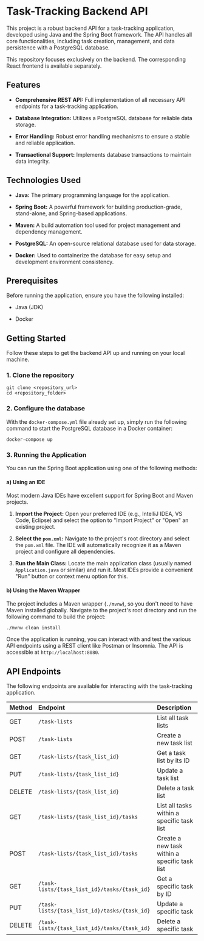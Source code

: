 # Task-Tracking Backend API

This project is a robust backend API for a task-tracking application, developed using Java and the Spring Boot framework. The API handles all core functionalities, including task creation, management, and data persistence with a PostgreSQL database.

This repository focuses exclusively on the backend. The corresponding React frontend is available separately.

## Features

* **Comprehensive REST API:** Full implementation of all necessary API endpoints for a task-tracking application.

* **Database Integration:** Utilizes a PostgreSQL database for reliable data storage.

* **Error Handling:** Robust error handling mechanisms to ensure a stable and reliable application.

* **Transactional Support:** Implements database transactions to maintain data integrity.

## Technologies Used

* **Java:** The primary programming language for the application.

* **Spring Boot:** A powerful framework for building production-grade, stand-alone, and Spring-based applications.

* **Maven:** A build automation tool used for project management and dependency management.

* **PostgreSQL:** An open-source relational database used for data storage.

* **Docker:** Used to containerize the database for easy setup and development environment consistency.

## Prerequisites

Before running the application, ensure you have the following installed:

* Java (JDK)

* Docker


## Getting Started

Follow these steps to get the backend API up and running on your local machine.

### 1. Clone the repository
```
git clone <repository_url>
cd <repository_folder>
```
### 2. Configure the database

With the `docker-compose.yml` file already set up, simply run the following command to start the PostgreSQL database in a Docker container:
```
docker-compose up
```
### 3. Running the Application

You can run the Spring Boot application using one of the following methods:

#### a) Using an IDE

Most modern Java IDEs have excellent support for Spring Boot and Maven projects.

1. **Import the Project:** Open your preferred IDE (e.g., IntelliJ IDEA, VS Code, Eclipse) and select the option to "Import Project" or "Open" an existing project.

2. **Select the `pom.xml`:** Navigate to the project's root directory and select the `pom.xml` file. The IDE will automatically recognize it as a Maven project and configure all dependencies.

3. **Run the Main Class:** Locate the main application class (usually named `Application.java` or similar) and run it. Most IDEs provide a convenient "Run" button or context menu option for this.

#### b) Using the Maven Wrapper

The project includes a Maven wrapper (`./mvnw`), so you don't need to have Maven installed globally. Navigate to the project's root directory and run the following command to build the project:
```
./mvnw clean install
```
Once the application is running, you can interact with and test the various API endpoints using a REST client like Postman or Insomnia. The API is accessible at `http://localhost:8080`.

## API Endpoints

The following endpoints are available for interacting with the task-tracking application.

| Method | Endpoint | Description |
| :--- | :--- | :--- |
| GET | `/task-lists` | List all task lists |
| POST | `/task-lists` | Create a new task list |
| GET | `/task-lists/{task_list_id}` | Get a task list by its ID |
| PUT | `/task-lists/{task_list_id}` | Update a task list |
| DELETE | `/task-lists/{task_list_id}` | Delete a task list |
| GET | `/task-lists/{task_list_id}/tasks` | List all tasks within a specific task list |
| POST | `/task-lists/{task_list_id}/tasks` | Create a new task within a specific task list |
| GET | `/task-lists/{task_list_id}/tasks/{task_id}` | Get a specific task by ID |
| PUT | `/task-lists/{task_list_id}/tasks/{task_id}` | Update a specific task |
| DELETE | `/task-lists/{task_list_id}/tasks/{task_id}` | Delete a specific task |
